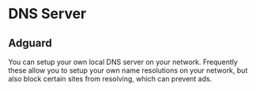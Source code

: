 # DNS Server

## Adguard

You can setup your own local DNS server on your network. Frequently these
allow you to setup your own name resolutions on your network, but also block
certain sites from resolving, which can prevent ads.

